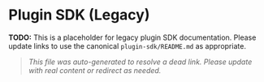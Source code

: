 # Plugin SDK (Legacy)

**TODO:** This is a placeholder for legacy plugin SDK documentation. Please update links to use the canonical `plugin-sdk/README.md` as appropriate.

> _This file was auto-generated to resolve a dead link. Please update with real content or redirect as needed._
